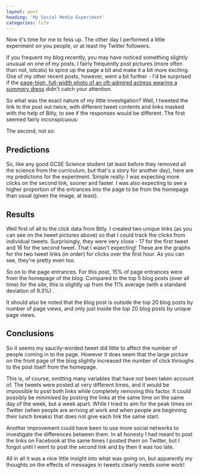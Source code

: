 ```yaml
---
layout: post
heading: 'My Social Media Experiment'
categories: life
---
```


Now it's time for me to fess up. The other day I performed a little experiment on you people, or at least my Twitter followers.

If you frequent my blog recently, you may have noticed something slightly unusual on one of my posts. I fairly frequently post pictures (more often than not, lolcats) to spice up the page a bit and make it a bit more exciting. One of my other recent posts, however, went a bit further - I'd be surprised if the [page-high, full-width photo of an oft-admired actress wearing a summery dress](/on-engineering/life/of-vampires-and-lycans/) didn't catch your attention.

<!-- Replace missing image from http://media.chris-alexander.co.uk/wp-content/uploads/2009/08/kb.png -->

So what was the exact nature of my little investigation? Well, I tweeted the link to the post out twice, with different tweet contents and links masked with the help of Bitly, to see if the responses would be different. The first seemed fairly inconspicuous:

<!-- Replace missing image from http://media.chris-alexander.co.uk/wp-content/uploads/2009/08/twit1.png -->

The second, not so:

<!-- Replace missing image from http://media.chris-alexander.co.uk/wp-content/uploads/2009/08/twit2.png -->

## Predictions

So, like any good GCSE Science student (at least before they removed all the science from the curriculum, but that's a story for another day), here are my predictions for the experiment. Simple really: I was expecting more clicks on the second link, sooner and faster. I was also expecting to see a higher proportion of the entrances into the page to be from the homepage than usual (given the image, at least).

## Results

Well first of all to the click data from Bitly. I created two unique links (as you can see on the tweet pictures above) so that I could track the clicks from individual tweets. Surprisingly, they were very close - 17 for the first tweet and 16 for the second tweet. That I wasn't expecting! These are the graphs for the two tweet links (in order) for clicks over the first hour. As you can see, they're pretty even too.

<!-- Replace missing image from http://media.chris-alexander.co.uk/wp-content/uploads/2009/08/graph1.png -->

<!-- Replace missing image from http://media.chris-alexander.co.uk/wp-content/uploads/2009/08/graph2.png -->

So on to the page entrances. For this post, 15% of page entrances were from the homepage of the blog. Compared to the top 5 blog posts (over all time) for the site, this is slightly up from the 11% average (with a standard deviation of 9.3%) .

It should also be noted that the blog post is outside the top 20 blog posts by number of page views, and only just inside the top 20 blog posts by unique page views.

## Conclusions

So it seems my saucily-worded tweet did little to affect the number of people coming in to the page. However it does seem that the large picture on the front page of the blog slightly increased the number of click throughs to the post itself from the homepage.

This is, of course, omitting many variables that have not been taken account of. The tweets were posted at very different times, and it would be impossible to post both links while completely removing this factor. It could possibly be minimised by posting the links at the same time on the same day of the week, but a week apart. While I tried to aim for the peak times on Twitter (when people are arriving at work and when people are beginning their lunch breaks) that does not give each link the same start.

Another improvement could have been to use more social networks to investigate the differences between them. In all honesty I had meant to post the links on Facebook at the same times I posted them on Twitter, but I forgot until I went to post the second link and by then it was too late.

All in all it was a nice little insight into what was going on, but apparently my thoughts on the effects of messages in tweets clearly needs some work!
